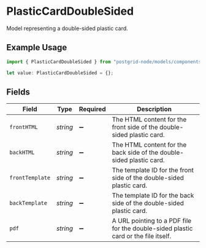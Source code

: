 # PlasticCardDoubleSided

Model representing a double-sided plastic card.

## Example Usage

```typescript
import { PlasticCardDoubleSided } from "postgrid-node/models/components";

let value: PlasticCardDoubleSided = {};
```

## Fields

| Field                                                                              | Type                                                                               | Required                                                                           | Description                                                                        |
| ---------------------------------------------------------------------------------- | ---------------------------------------------------------------------------------- | ---------------------------------------------------------------------------------- | ---------------------------------------------------------------------------------- |
| `frontHTML`                                                                        | *string*                                                                           | :heavy_minus_sign:                                                                 | The HTML content for the front side of the double-sided plastic card.              |
| `backHTML`                                                                         | *string*                                                                           | :heavy_minus_sign:                                                                 | The HTML content for the back side of the double-sided plastic card.               |
| `frontTemplate`                                                                    | *string*                                                                           | :heavy_minus_sign:                                                                 | The template ID for the front side of the double-sided plastic card.               |
| `backTemplate`                                                                     | *string*                                                                           | :heavy_minus_sign:                                                                 | The template ID for the back side of the double-sided plastic card.                |
| `pdf`                                                                              | *string*                                                                           | :heavy_minus_sign:                                                                 | A URL pointing to a PDF file for the double-sided plastic card or the file itself. |